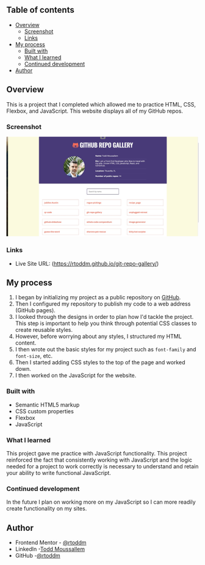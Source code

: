 ## Table of contents

- [Overview](#overview)
  - [Screenshot](#screenshot)
  - [Links](#links)
- [My process](#my-process)
  - [Built with](#built-with)
  - [What I learned](#what-i-learned)
  - [Continued development](#continued-development)
- [Author](#author)

## Overview

This is a project that I completed which allowed me to practice HTML, CSS, Flexbox, and JavaScript. This website displays all of my GitHub repos.

### Screenshot

![](/img/GitHub_Repo_Gallery_Screenshot.jpg)

### Links

- Live Site URL: (https://rtoddm.github.io/git-repo-gallery/)

## My process

1. I began by initializing my project as a public repository on [GitHub](https://github.com/rtoddm/git-repo-gallery).
2. Then I configured my repository to publish my code to a web address (GitHub pages).
3. I looked through the designs in order to plan how I'd tackle the project. This step is important to help you think through potential CSS classes to create reusable styles.
4. However, before worrying about any styles, I structured my HTML content.
5. I then wrote out the basic styles for my project such as `font-family` and `font-size`, etc.
6. Then I started adding CSS styles to the top of the page and worked down.
7. I then worked on the JavaScript for the website.

### Built with

- Semantic HTML5 markup
- CSS custom properties
- Flexbox
- JavaScript

### What I learned

This project gave me practice with JavaScript functionality. This project reinforced the fact that consistently working with JavaScript and the logic needed for a project to work correctly is necessary to understand and retain your ability to write functional JavaScript.

### Continued development

In the future I plan on working more on my JavaScript so I can more readily create functionality on my sites.

## Author

- Frontend Mentor - [@rtoddm](https://www.frontendmentor.io/profile/rtoddm)
- LinkedIn -[Todd Moussallem](https://www.linkedin.com/in/todd-m-1a7aa8215)
- GitHub -[@rtoddm](https://rtoddm.github.io/git-repo-gallery/)
